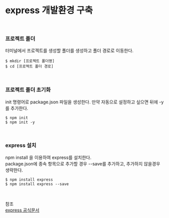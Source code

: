 # express 개발환경 구축

<br>

### 프로젝트 폴더
터미널에서 프로젝트를 생성할 폴더를 생성하고 폴더 경로로 이동한다.
```
$ mkdir [프로젝트 폴더명]
$ cd [프로젝트 폴더 경로]
```

<br>

### 프로젝트 폴더 초기화
init 명령어로 package.json 파일을 생성한다. 만약 자동으로 설정하고 싶으면 뒤에 -y를 추가한다.
```
$ npm init
$ npm init -y
```

<br>

### express 설치
npm install 을 이용하여 express를 설치한다. <br> package.json에 종속 항목으로 추가할 경우 --save를 추가하고, 추가하지 않을경우 생략한다.
```
$ npm install express
$ npm install express --save
```

<br>

참조<br>
[express 공식문서](https://expressjs.com/ko/starter/installing.html)
